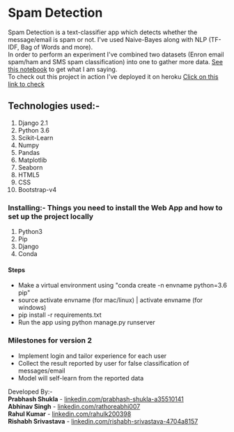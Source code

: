 # Spam Detection
Spam Detection is a text-classifier app which detects whether the message/email is spam or not. I've used Naive-Bayes along with NLP (TF-IDF, Bag of Words and more). <br>
In order to perform an experiment I've combined two datasets (Enron email spam/ham and SMS spam classification) into one to gather more data. [See this notebook](https://github.com/prabhashs/Spam_Detection/blob/master/machine_learning_section/SpamHam.ipynb) to get what I am saying.
<br>
To check out this project in action I've deployed it on heroku
[Click on this link to check](https://spamham.herokuapp.com)


## Technologies used:-

1. Django 2.1
2. Python 3.6
3. Scikit-Learn
4. Numpy
5. Pandas
6. Matplotlib
7. Seaborn
4. HTML5
5. CSS
6. Bootstrap-v4

### Installing:- Things you need to install the Web App and how to set up the project locally

1. Python3
2. Pip
3. Django
4. Conda

#### Steps
- Make a virtual environment using "conda create -n envname python=3.6 pip"
- source activate envname (for mac/linux) | activate envname (for windows)
- pip install -r requirements.txt
- Run the app using python manage.py runserver

### Milestones for version 2
- Implement login and tailor experience for each user
- Collect the result reported by user for false classification of messages/email
- Model will self-learn from the reported data

Developed By:-  <br />
**Prabhash Shukla**  - [linkedin.com/prabhash-shukla-a35510141](https://www.linkedin.com/in/prabhash-shukla-a35510141/)  <br />
**Abhinav Singh**  - [linkedin.com/rathoreabhi007](https://www.linkedin.com/in/rathoreabhi007/)  <br />
**Rahul Kumar**  - [linkedin.com/rahulk200398](https://www.linkedin.com/in/rahulk200398/)  <br />
**Rishabh Srivastava**  - [linkedin.com/rishabh-srivastava-4704a8157](https://www.linkedin.com/in/rishabh-srivastava-4704a8157/)  <br />


